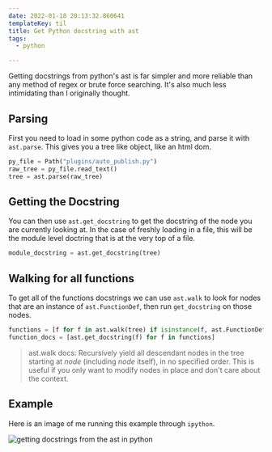 ```yaml
---
date: 2022-01-18 20:13:32.860641
templateKey: til
title: Get Python docstring with ast
tags:
  - python

---
```


Getting docstrings from python's ast is far simpler and more reliable than any
method of regex or brute force searching.  It's also much less intimidating
than I originally thought.

## Parsing

First you need to load in some python code as a string, and parse it with
`ast.parse`.  This gives you a tree like object, like an html dom.

``` python
py_file = Path("plugins/auto_publish.py")
raw_tree = py_file.read_text()
tree = ast.parse(raw_tree)
```

## Getting the Docstring

You can then use `ast.get_docstring` to get the docstring of the node you are
currently looking at.  In the case of freshly loading in a file, this will be
the module level doctring that is at the very top of a file.

``` python
module_docstring = ast.get_docstring(tree)
```

## Walking for all functions

To get all of the functions docstrings we can use `ast.walk` to look for nodes
that are an instance of `ast.FunctionDef`, then run `get_docstring` on those
nodes.

```python
functions = [f for f in ast.walk(tree) if isinstance(f, ast.FunctionDef)]
function_docs = [ast.get_docstring(f) for f in functions]
```

> ast.walk docs: Recursively yield all descendant nodes in the tree starting at *node*
(including *node* itself), in no specified order.  This is useful if you
only want to modify nodes in place and don't care about the context.

## Example

Here is an image of me running this example through `ipython`.

![getting docstrings from the ast in python](https://images.waylonwalker.com/ast-get-docstring.png)
